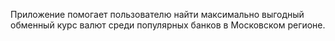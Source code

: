Приложение помогает пользователю найти максимально выгодный обменный курс валют среди популярных банков в Московском регионе.
